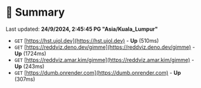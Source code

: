 # 📖 Summary
Last updated: **24/9/2024, 2:45:45 PG "Asia/Kuala_Lumpur"**

- `GET` [https://hst.ujol.dev](https://hst.ujol.dev) - **Up** (510ms)
- `GET` [https://reddviz.deno.dev/gimme](https://reddviz.deno.dev/gimme) - **Up** (1724ms)
- `GET` [https://reddviz.amar.kim/gimme](https://reddviz.amar.kim/gimme) - **Up** (243ms)
- `GET` [https://dumb.onrender.com](https://dumb.onrender.com) - **Up** (307ms)
